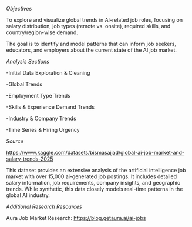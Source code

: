 *Objectives*

To explore and visualize global trends in AI-related job roles, focusing on salary distribution, job types (remote vs. onsite), required skills, and country/region-wise demand.

The goal is to identify and model patterns that can inform job seekers, educators, and employers about the current state of the AI job market.



*Analysis Sections*

-Initial Data Exploration & Cleaning

-Global Trends

-Employment Type Trends

-Skills & Experience Demand Trends

-Industry & Company Trends

-Time Series & Hiring Urgency



*Source*

https://www.kaggle.com/datasets/bismasajjad/global-ai-job-market-and-salary-trends-2025

This dataset provides an extensive analysis of the artificial intelligence job market with over 15,000 ai-generated job postings. It includes detailed salary information, job requirements, company insights, and geographic trends. While synthetic, this data closely models real-time patterns in the global AI industry.



*Additional Research Resources*

Aura Job Market Research: https://blog.getaura.ai/ai-jobs
